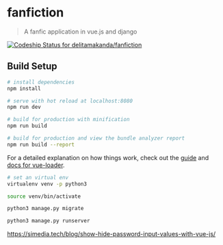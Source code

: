 # fanfiction

> A fanfic application in vue.js and django

[ ![Codeship Status for delitamakanda/fanfiction](https://app.codeship.com/projects/d6c35540-39a2-0136-2546-36a36e9263f1/status?branch=master)](https://app.codeship.com/projects/289961)

## Build Setup

``` bash
# install dependencies
npm install

# serve with hot reload at localhost:8080
npm run dev

# build for production with minification
npm run build

# build for production and view the bundle analyzer report
npm run build --report
```

For a detailed explanation on how things work, check out the [guide](http://vuejs-templates.github.io/webpack/) and [docs for vue-loader](http://vuejs.github.io/vue-loader).


``` bash
# set an virtual env
virtualenv venv -p python3

source venv/bin/activate

python3 manage.py migrate

python3 manage.py runserver
```

https://simedia.tech/blog/show-hide-password-input-values-with-vue-js/
